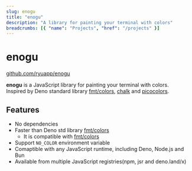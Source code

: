 ```yaml
---
slug: enogu
title: "enogu"
description: "A library for painting your terminal with colors"
breadcrumbs: [{ "name": "Projects", "href": "/projects" }]
---
```


# enogu

[github.com/ryuapp/enogu](https://github.com/ryuapp/enogu)

**enogu** is a JavaScript library for painting your terminal with colors.\
Inspired by Deno standard library [fmt/colors](https://deno.land/std/fmt/colors.ts), [chalk](https://github.com/chalk/chalk) and [picocolors](https://github.com/alexeyraspopov/picocolors).

## Features

- No dependencies
- Faster than Deno std library [fmt/colors](https://deno.land/std/fmt/colors.ts)
  - It is compatible with [fmt/colors](https://deno.land/std/fmt/colors.ts)
- Support `NO_COLOR` environment variable
- Comaptible with any JavaScript runtime, including Deno, Node.js and Bun
- Available from multiple JavaScript registries(npm, jsr and deno.land/x)
